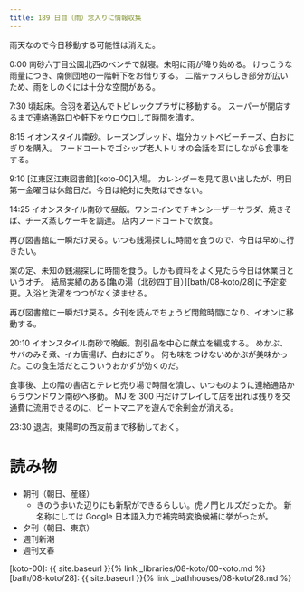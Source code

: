 ```yaml
---
title: 189 日目（雨）念入りに情報収集
---
```


雨天なので今日移動する可能性は消えた。

0:00 南砂六丁目公園北西のベンチで就寝。未明に雨が降り始める。
けっこうな雨量につき、南側団地の一階軒下をお借りする。
二階テラスらしき部分が広いため、雨をしのぐには十分な空間がある。

7:30 頃起床。合羽を着込んでトピレックプラザに移動する。
スーパーが開店するまで連絡通路口や軒下をウロウロして時間を潰す。

8:15 イオンスタイル南砂。レーズンブレッド、塩分カットベビーチーズ、白おにぎりを購入。
フードコートでゴシップ老人トリオの会話を耳にしながら食事をする。

9:10 [江東区江東図書館][koto-00]入場。
カレンダーを見て思い出したが、明日第一金曜日は休館日だ。今日は絶対に失敗はできない。

14:25 イオンスタイル南砂で昼飯。ワンコインでチキンシーザーサラダ、焼きそば、チーズ蒸しケーキを調達。
店内フードコートで飲食。

再び図書館に一瞬だけ戻る。いつも銭湯探しに時間を食うので、今日は早めに行きたい。

案の定、未知の銭湯探しに時間を食う。しかも資料をよく見たら今日は休業日というオチ。
結局実績のある[亀の湯（北砂四丁目）][bath/08-koto/28]に予定変更。入浴と洗濯をつつがなく済ませる。

再び図書館に一瞬だけ戻る。夕刊を読んでちょうど閉館時間になり、イオンに移動する。

20:10 イオンスタイル南砂で晩飯。割引品を中心に献立を編成する。
めかぶ、サバのみそ煮、イカ唐揚げ、白おにぎり。
何も味をつけないめかぶが美味かった。この食生活だとこういうおかずが効くのだ。

食事後、上の階の書店とテレビ売り場で時間を潰し、いつものように連絡通路からラウンドワン南砂へ移動。
MJ を 300 円だけプレイして店を出れば残りを交通費に流用できるのに、ビートマニアを遊んで余剰金が消える。

23:30 退店。東陽町の西友前まで移動しておく。

# 読み物

* 朝刊（朝日、産経）
  * きのう歩いた辺りにも新駅ができるらしい。虎ノ門ヒルズだったか。
    新名称にしては Google 日本語入力で補完時変換候補に挙がったが。
* 夕刊（朝日、東京）
* 週刊新潮
* 週刊文春

[koto-00]: {{ site.baseurl }}{% link _libraries/08-koto/00-koto.md %}
[bath/08-koto/28]: {{ site.baseurl }}{% link _bathhouses/08-koto/28.md %}
